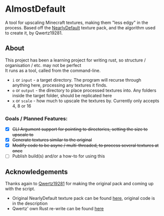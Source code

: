 # AlmostDefault
A tool for upscaling Minecraft textures, making them "less edgy" in the process. Based off the [NearlyDefault](https://www.curseforge.com/minecraft/texture-packs/nearlydefault) texture pack, and the algorithm used to create it, by Qwertz19281.

## About
This project has been a learning project for writing rust, so structure / organisation / etc. may not be perfect  
It runs as a tool, called from the command-line.  
* `i` or `input` - a target directory. The program will recurse through anything here, processing any textures it finds.  
* `o` or `output` - the directory to place processed textures into. Any folders inside the target folder, should be replicated here  
* `x` or `scale` - how much to upscale the textures by. Currently only accepts 4, 8 or 16  

### Goals / Planned Features:
* [x] ~~CLI Argument support for pointing to directories, setting the size to upscale to~~
* [x] ~~Generate textures similar to the original~~
* [x] ~~Modify code to be async / multi-threaded, to process several textures at once~~
* [ ] Publish build(s) and/or a how-to for using this
## Acknowledgements
Thanks again to [Qwertz19281](https://github.com/qwertz19281) for making the original pack and coming up with the script.
* Original NearlyDefault texture pack can be found [here](https://www.curseforge.com/minecraft/texture-packs/nearlydefault), original code is in the description
* Qwertz' own Rust re-write can be found [here](https://github.com/qwertz19281/nearlydefault_attempt_2020)